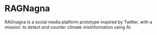 # RAGNagna
RAGnagna is a social media platform prototype inspired by Twitter, with a mission: to detect and counter climate misinformation using AI.

